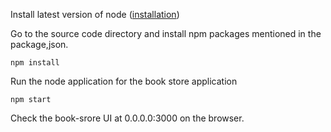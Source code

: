 Install latest version of node ([installation](https://docs.npmjs.com/getting-started/installing-node))

Go to the source code directory and install npm packages mentioned in the package,json.
```shell
npm install
```

Run the node application for the book store application
```shell
npm start
```

Check the book-srore UI at 0.0.0.0:3000 on the browser.
